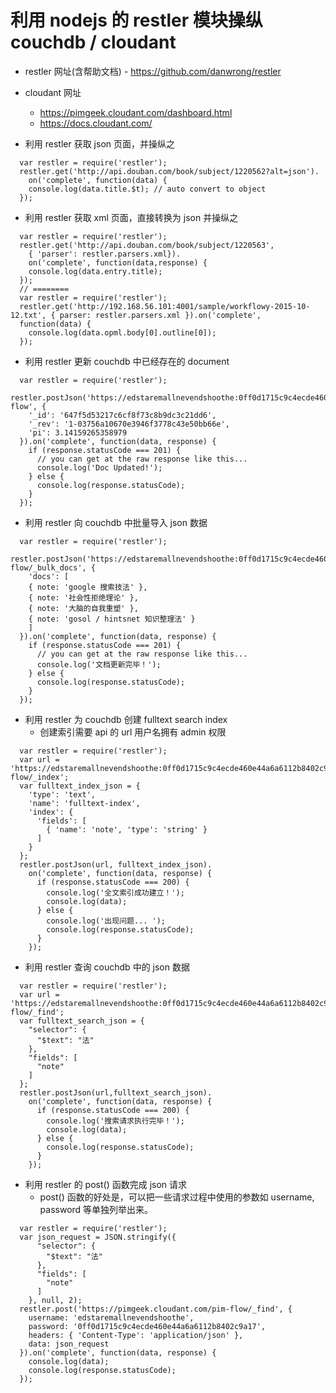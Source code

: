 # 利用 nodejs 的 restler 模块操纵 couchdb / cloudant

- restler 网址(含帮助文档) - https://github.com/danwrong/restler

- cloudant 网址
  - https://pimgeek.cloudant.com/dashboard.html
  - https://docs.cloudant.com/

- 利用 restler 获取 json 页面，并操纵之

```nodejs
  var restler = require('restler');
  restler.get('http://api.douban.com/book/subject/1220562?alt=json').
    on('complete', function(data) {
    console.log(data.title.$t); // auto convert to object
  });
```

- 利用 restler 获取 xml 页面，直接转换为 json 并操纵之

```nodejs
  var restler = require('restler');
  restler.get('http://api.douban.com/book/subject/1220563',
    { 'parser': restler.parsers.xml}).
    on('complete', function(data,response) {
    console.log(data.entry.title);
  });
  // ========
  var restler = require('restler');
  restler.get('http://192.168.56.101:4001/sample/workflowy-2015-10-12.txt', { parser: restler.parsers.xml }).on('complete',
  function(data) {
    console.log(data.opml.body[0].outline[0]);
  });
```

- 利用 restler 更新 couchdb 中已经存在的 document

```nodejs
  var restler = require('restler');
  restler.postJson('https://edstaremallnevendshoothe:0ff0d1715c9c4ecde460e44a6a6112b8402c9a17@pimgeek.cloudant.com/pim-flow', {
    '_id': '647f5d53217c6cf8f73c8b9dc3c21dd6',
    '_rev': '1-03756a10670e3946f3778c43e50bb66e',
    'pi': 3.14159265358979
  }).on('complete', function(data, response) {
    if (response.statusCode === 201) {
      // you can get at the raw response like this...
      console.log('Doc Updated!');
    } else {
      console.log(response.statusCode);
    }
  });
```

- 利用 restler 向 couchdb 中批量导入 json 数据

```nodejs
  var restler = require('restler');
  restler.postJson('https://edstaremallnevendshoothe:0ff0d1715c9c4ecde460e44a6a6112b8402c9a17@pimgeek.cloudant.com/pim-flow/_bulk_docs', {
    'docs': [
    { note: 'google 搜索技法' },
    { note: '社会性拒绝理论' },
    { note: '大脑的自我重塑' },
    { note: 'gosol / hintsnet 知识整理法' }
    ]
  }).on('complete', function(data, response) {
    if (response.statusCode === 201) {
      // you can get at the raw response like this...
      console.log('文档更新完毕！');
    } else {
      console.log(response.statusCode);
    }
  });
```

- 利用 restler 为 couchdb 创建 fulltext search index
  - 创建索引需要 api 的 url 用户名拥有 admin 权限

```nodejs
  var restler = require('restler');
  var url = 'https://edstaremallnevendshoothe:0ff0d1715c9c4ecde460e44a6a6112b8402c9a17@pimgeek.cloudant.com/pim-flow/_index';
  var fulltext_index_json = {
    'type': 'text',
    'name': 'fulltext-index',
    'index': {
      'fields': [
        { 'name': 'note', 'type': 'string' }
      ]
    }
  };
  restler.postJson(url, fulltext_index_json).
    on('complete', function(data, response) {
      if (response.statusCode === 200) {
        console.log('全文索引成功建立！');
        console.log(data);
      } else {
        console.log('出现问题... ');
        console.log(response.statusCode);
      }
    });
```

- 利用 restler 查询 couchdb 中的 json 数据

```nodejs
  var restler = require('restler');
  var url = 'https://edstaremallnevendshoothe:0ff0d1715c9c4ecde460e44a6a6112b8402c9a17@pimgeek.cloudant.com/pim-flow/_find';
  var fulltext_search_json = {
    "selector": {
      "$text": "法"
    },
    "fields": [
      "note"
    ]
  };
  restler.postJson(url,fulltext_search_json).
    on('complete', function(data, response) {
      if (response.statusCode === 200) {
        console.log('搜索请求执行完毕！');
        console.log(data);
      } else {
        console.log(response.statusCode);
      }
    });
```

- 利用 restler 的 post() 函数完成 json 请求
  - post() 函数的好处是，可以把一些请求过程中使用的参数如 username, password 等单独列举出来。

```nodejs
  var restler = require('restler');
  var json_request = JSON.stringify({
      "selector": {
        "$text": "法"
      },
      "fields": [
        "note"
      ]
    }, null, 2);
  restler.post('https://pimgeek.cloudant.com/pim-flow/_find', {
    username: 'edstaremallnevendshoothe',
    password: '0ff0d1715c9c4ecde460e44a6a6112b8402c9a17',
    headers: { 'Content-Type': 'application/json' },
    data: json_request
  }).on('complete', function(data, response) {
    console.log(data);
    console.log(response.statusCode);
  });
```